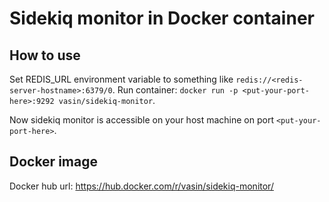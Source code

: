 # Sidekiq monitor in Docker container

## How to use
Set REDIS_URL environment variable to something like `redis://<redis-server-hostname>:6379/0`.
Run container: `docker run -p <put-your-port-here>:9292 vasin/sidekiq-monitor`.

Now sidekiq monitor is accessible on your host machine on port `<put-your-port-here>`.

## Docker image
Docker hub url: https://hub.docker.com/r/vasin/sidekiq-monitor/
